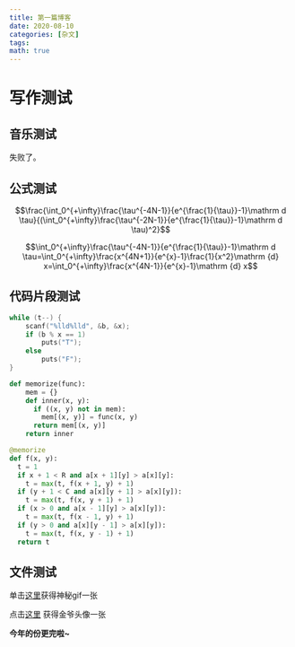 ```yaml
--- 
title: 第一篇博客
date: 2020-08-10
categories: [杂文]
tags: 
math: true
---
```


# 写作测试

## 音乐测试

失败了。

## 公式测试 

$$\frac{\int_0^{+\infty}\frac{\tau^{-4N-1}}{e^{\frac{1}{\tau}}-1}\mathrm d \tau}{(\int_0^{+\infty}\frac{\tau^{-2N-1}}{e^{\frac{1}{\tau}}-1}\mathrm d \tau)^2}$$

$$\int_0^{+\infty}\frac{\tau^{-4N-1}}{e^{\frac{1}{\tau}}-1}\mathrm d \tau=\int_0^{+\infty}\frac{x^{4N+1}}{e^{x}-1}\frac{1}{x^2}\mathrm {d} x=\int_0^{+\infty}\frac{x^{4N-1}}{e^{x}-1}\mathrm {d} x$$

## 代码片段测试

```cpp
while (t--) {
    scanf("%lld%lld", &b, &x);
    if (b % x == 1)
        puts("T");
    else
        puts("F");
}
```

```python
def memorize(func):
    mem = {}
    def inner(x, y):
      if ((x, y) not in mem):
        mem[(x, y)] = func(x, y)
      return mem[(x, y)]
    return inner

@memorize
def f(x, y):
  t = 1
  if x + 1 < R and a[x + 1][y] > a[x][y]:
    t = max(t, f(x + 1, y) + 1)
  if (y + 1 < C and a[x][y + 1] > a[x][y]):
    t = max(t, f(x, y + 1) + 1)
  if (x > 0 and a[x - 1][y] > a[x][y]):
    t = max(t, f(x - 1, y) + 1)
  if (y > 0 and a[x][y - 1] > a[x][y]):
    t = max(t, f(x, y - 1) + 1)
  return t
```

## 文件测试

单击[这里](/assets/tom.gif)获得神秘gif一张

点击[这里](/assets/jhy.jpg) 获得金爷头像一张 

**今年的份更完啦~**